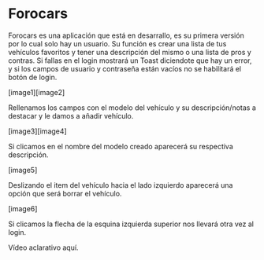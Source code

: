 # Forocars
Forocars es una aplicación que está en desarrallo, es su primera versión por lo cual solo hay un usuario. Su función es crear una lista de tus vehículos favoritos y tener una descripción del mismo o una lista de pros y contras.
Si fallas en el login mostrará un Toast diciendote que hay un error, y si los campos de usuario y contraseña están vacíos no se habilitará el botón de login.

[image1][image2]

Rellenamos los campos con el modelo del vehículo y su descripción/notas a destacar y le damos a añadir vehículo.

[image3][image4]

Si clicamos en el nombre del modelo creado aparecerá su respectiva descripción.

[image5]

Deslizando el item del vehículo hacia el lado izquierdo aparecerá una opción que será borrar el vehículo.

[image6]

Si clicamos la flecha de la esquina izquierda superior nos llevará otra vez al login.

Vídeo aclarativo aquí.
